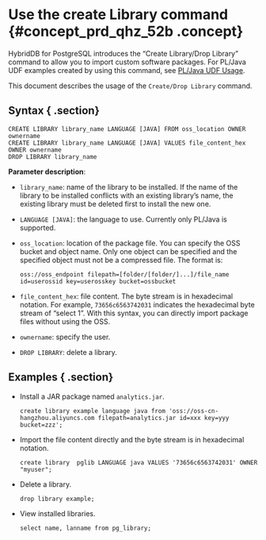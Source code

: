 # Use the create Library command {#concept_prd_qhz_52b .concept}

HybridDB for PostgreSQL introduces the “Create Library/Drop Library” command to allow you to import custom software packages. For PL/Java UDF examples created by using this command, see [PL/Java UDF Usage](EN-US_TP_16858.dita#concept_rpl_x3z_52b).

This document describes the usage of the `Create/Drop Library` command.

## Syntax { .section}

```
CREATE LIBRARY library_name LANGUAGE [JAVA] FROM oss_location OWNER ownername
CREATE LIBRARY library_name LANGUAGE [JAVA] VALUES file_content_hex OWNER ownername
DROP LIBRARY library_name
```

**Parameter description**:

-   `library_name`: name of the library to be installed. If the name of the library to be installed conflicts with an existing library’s name, the existing library must be deleted first to install the new one.
-   `LANGUAGE [JAVA]`: the language to use. Currently only PL/Java is supported.
-   `oss_location`: location of the package file. You can specify the OSS bucket and object name. Only one object can be specified and the specified object must not be a compressed file. The format is:

    ```
    oss://oss_endpoint filepath=[folder/[folder/]...]/file_name id=userossid key=userosskey bucket=ossbucket
    ```

-   `file_content_hex`: file content. The byte stream is in hexadecimal notation. For example, `73656c6563742031` indicates the hexadecimal byte stream of “select 1”. With this syntax, you can directly import package files without using the OSS.
-   `ownername`: specify the user.
-   `DROP LIBRARY`: delete a library.

## Examples { .section}

-   Install a JAR package named `analytics.jar`.

    ```
    create library example language java from 'oss://oss-cn-hangzhou.aliyuncs.com filepath=analytics.jar id=xxx key=yyy bucket=zzz';
    ```

-   Import the file content directly and the byte stream is in hexadecimal notation.

    ```
    create library  pglib LANGUAGE java VALUES '73656c6563742031' OWNER "myuser";
    ```

-   Delete a library.

    ```
    drop library example;
    ```

-   View installed libraries.

    ```
    select name, lanname from pg_library;
    ```


